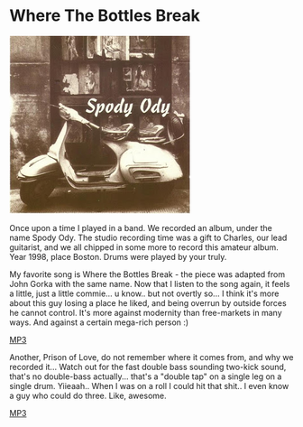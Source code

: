 # Where The Bottles Break

![](cover.JPG)

Once upon a time I played in a band. We recorded an album, under the
name Spody Ody. The studio recording time was a gift to Charles, our
lead guitarist, and we all chipped in some more to record this amateur
album. Year 1998, place Boston. Drums were played by your truly.

My favorite song is Where the Bottles Break - the piece was adapted
from John Gorka with the same name. Now that I listen to the song
again, it feels a little, just a little commie... u know.. but not
overtly so... I think it's more about this guy losing a place he
liked, and being overrun by outside forces he cannot control. It's
more against modernity than free-markets in many ways.  And against a
certain mega-rich person :)

[MP3](https://www.dropbox.com/s/pzw1z0u61atkzjk/04.mp3?dl=1)

Another, Prison of Love, do not remember where it comes from, and why
we recorded it... Watch out for the fast double bass sounding two-kick
sound, that's no double-bass actually... that's a "double tap" on a
single leg on a single drum. Yiieaah.. When I was on a roll I could
hit that shit.. I even know a guy who could do three. Like, awesome.

[MP3](https://www.dropbox.com/s/nebfxonjgn0u692/05.mp3?dl=1)









